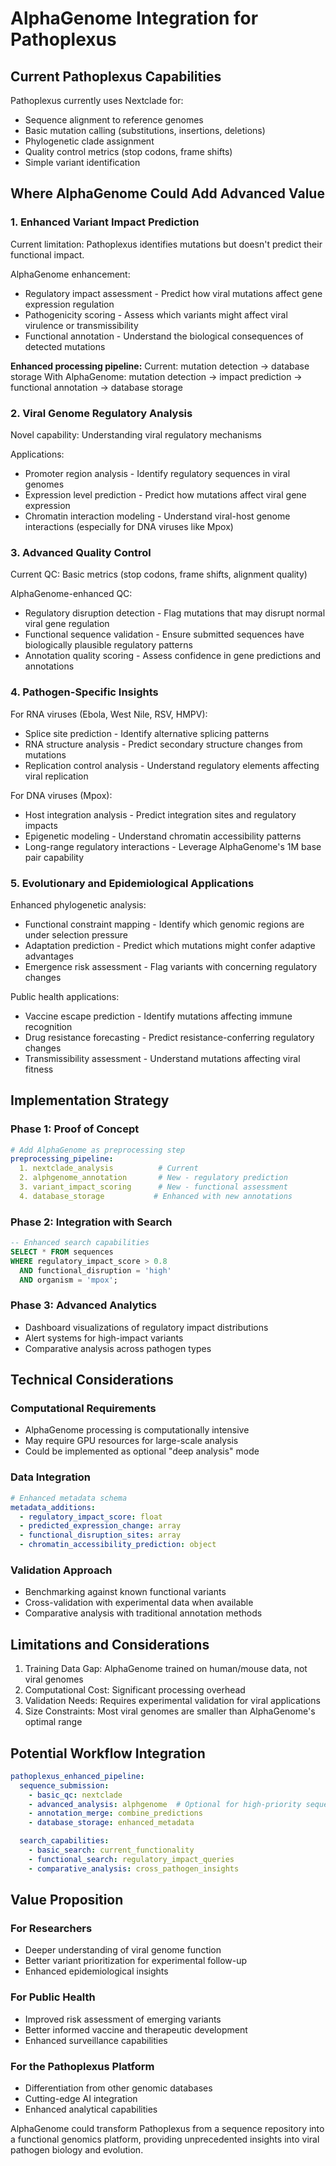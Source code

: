 # AlphaGenome Integration for Pathoplexus

## Current Pathoplexus Capabilities

Pathoplexus currently uses Nextclade for:
- Sequence alignment to reference genomes
- Basic mutation calling (substitutions, insertions, deletions)
- Phylogenetic clade assignment
- Quality control metrics (stop codons, frame shifts)
- Simple variant identification

## Where AlphaGenome Could Add Advanced Value

### 1. Enhanced Variant Impact Prediction

Current limitation: Pathoplexus identifies mutations but doesn't predict their functional impact.

AlphaGenome enhancement:
- Regulatory impact assessment - Predict how viral mutations affect gene expression regulation
- Pathogenicity scoring - Assess which variants might affect viral virulence or transmissibility
- Functional annotation - Understand the biological consequences of detected mutations

**Enhanced processing pipeline:**
Current: mutation detection → database storage
With AlphaGenome: mutation detection → impact prediction → functional annotation → database storage

### 2. Viral Genome Regulatory Analysis

Novel capability: Understanding viral regulatory mechanisms

Applications:
- Promoter region analysis - Identify regulatory sequences in viral genomes
- Expression level prediction - Predict how mutations affect viral gene expression
- Chromatin interaction modeling - Understand viral-host genome interactions (especially for DNA viruses like Mpox)

### 3. Advanced Quality Control

Current QC: Basic metrics (stop codons, frame shifts, alignment quality)

AlphaGenome-enhanced QC:
- Regulatory disruption detection - Flag mutations that may disrupt normal viral gene regulation
- Functional sequence validation - Ensure submitted sequences have biologically plausible regulatory patterns
- Annotation quality scoring - Assess confidence in gene predictions and annotations

### 4. Pathogen-Specific Insights

For RNA viruses (Ebola, West Nile, RSV, HMPV):
- Splice site prediction - Identify alternative splicing patterns
- RNA structure analysis - Predict secondary structure changes from mutations
- Replication control analysis - Understand regulatory elements affecting viral replication

For DNA viruses (Mpox):
- Host integration analysis - Predict integration sites and regulatory impacts
- Epigenetic modeling - Understand chromatin accessibility patterns
- Long-range regulatory interactions - Leverage AlphaGenome's 1M base pair capability

### 5. Evolutionary and Epidemiological Applications

Enhanced phylogenetic analysis:
- Functional constraint mapping - Identify which genomic regions are under selection pressure
- Adaptation prediction - Predict which mutations might confer adaptive advantages
- Emergence risk assessment - Flag variants with concerning regulatory changes

Public health applications:
- Vaccine escape prediction - Identify mutations affecting immune recognition
- Drug resistance forecasting - Predict resistance-conferring regulatory changes
- Transmissibility assessment - Understand mutations affecting viral fitness

## Implementation Strategy

### Phase 1: Proof of Concept

```yaml
# Add AlphaGenome as preprocessing step
preprocessing_pipeline:
  1. nextclade_analysis          # Current
  2. alphgenome_annotation       # New - regulatory prediction
  3. variant_impact_scoring      # New - functional assessment
  4. database_storage           # Enhanced with new annotations
```

### Phase 2: Integration with Search

```sql
-- Enhanced search capabilities
SELECT * FROM sequences
WHERE regulatory_impact_score > 0.8
  AND functional_disruption = 'high'
  AND organism = 'mpox';
```

### Phase 3: Advanced Analytics

- Dashboard visualizations of regulatory impact distributions
- Alert systems for high-impact variants
- Comparative analysis across pathogen types

## Technical Considerations

### Computational Requirements

- AlphaGenome processing is computationally intensive
- May require GPU resources for large-scale analysis
- Could be implemented as optional "deep analysis" mode

### Data Integration

```yaml
# Enhanced metadata schema
metadata_additions:
  - regulatory_impact_score: float
  - predicted_expression_change: array
  - functional_disruption_sites: array
  - chromatin_accessibility_prediction: object
```

### Validation Approach

- Benchmarking against known functional variants
- Cross-validation with experimental data when available
- Comparative analysis with traditional annotation methods

## Limitations and Considerations

1. Training Data Gap: AlphaGenome trained on human/mouse data, not viral genomes
2. Computational Cost: Significant processing overhead
3. Validation Needs: Requires experimental validation for viral applications
4. Size Constraints: Most viral genomes are smaller than AlphaGenome's optimal range

## Potential Workflow Integration

```yaml
pathoplexus_enhanced_pipeline:
  sequence_submission:
    - basic_qc: nextclade
    - advanced_analysis: alphgenome  # Optional for high-priority sequences
    - annotation_merge: combine_predictions
    - database_storage: enhanced_metadata

  search_capabilities:
    - basic_search: current_functionality
    - functional_search: regulatory_impact_queries
    - comparative_analysis: cross_pathogen_insights
```

## Value Proposition

### For Researchers
- Deeper understanding of viral genome function
- Better variant prioritization for experimental follow-up
- Enhanced epidemiological insights

### For Public Health
- Improved risk assessment of emerging variants
- Better informed vaccine and therapeutic development
- Enhanced surveillance capabilities

### For the Pathoplexus Platform
- Differentiation from other genomic databases
- Cutting-edge AI integration
- Enhanced analytical capabilities

AlphaGenome could transform Pathoplexus from a sequence repository into a functional genomics platform, providing unprecedented insights into viral pathogen biology and evolution.